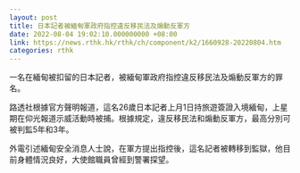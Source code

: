 ```yaml
---
layout: post
title: 日本記者被緬甸軍政府指控違反移民法及煽動反軍方
date: 2022-08-04 19:02:10.000000000 +08:00
link: https://news.rthk.hk/rthk/ch/component/k2/1660928-20220804.htm
categories: rthk
---
```


一名在緬甸被扣留的日本記者，被緬甸軍政府指控違反移民法及煽動反軍方的罪名。

路透社根據官方聲明報道，這名26歲日本記者上月1日持旅遊簽證入境緬甸，上星期在仰光報道示威活動時被捕。根據規定，違反移民法和煽動反軍方，最高分別可被判監5年和3年。

外電引述緬甸安全消息人士說，在軍方提出指控後，這名記者被轉移到監獄，他目前身體情況良好，大使館職員曾經到警署探望。
